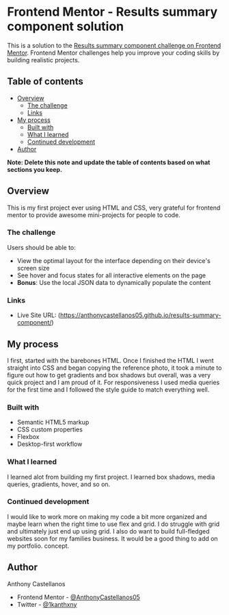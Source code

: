 # Frontend Mentor - Results summary component solution

This is a solution to the [Results summary component challenge on Frontend Mentor](https://www.frontendmentor.io/challenges/results-summary-component-CE_K6s0maV). Frontend Mentor challenges help you improve your coding skills by building realistic projects. 

## Table of contents

- [Overview](#overview)
  - [The challenge](#the-challenge)
  - [Links](#links)
- [My process](#my-process)
  - [Built with](#built-with)
  - [What I learned](#what-i-learned)
  - [Continued development](#continued-development)
- [Author](#author)


**Note: Delete this note and update the table of contents based on what sections you keep.**

## Overview

  This is my first project ever using HTML and CSS, very grateful for frontend mentor to provide awesome mini-projects for people to code. 

### The challenge

Users should be able to:

- View the optimal layout for the interface depending on their device's screen size
- See hover and focus states for all interactive elements on the page
- **Bonus**: Use the local JSON data to dynamically populate the content


### Links

- Live Site URL: (https://anthonycastellanos05.github.io/results-summary-component/)

## My process

I first, started with the barebones HTML. Once I finished the HTML I went straight into CSS and began copying the reference photo, it took a minute to figure out how to get gradients and box shadows but overall, was a very quick project and I am proud of it. For responsiveness I used media queries for the first time and I followed the style guide to match everything well. 

### Built with

- Semantic HTML5 markup
- CSS custom properties
- Flexbox
- Desktop-first workflow

### What I learned

I learned alot from building my first project. I learned box shadows, media queries, gradients, hover, and so on. 


### Continued development

I would like to work more on making my code a bit more organized and maybe learn when the right time to use flex and grid. I do struggle with grid and ultimately just end up using grid. I also do want to build full-fledged websites soon for my families business. It would be a good thing to add on my portfolio. 
concept.

## Author

  Anthony Castellanos

- Frontend Mentor - [@AnthonyCastellanos05](https://www.frontendmentor.io/profile/AnthonyCastellanos05)
- Twitter - [@1kanthxny](https://twitter.com/1kanthxny)




